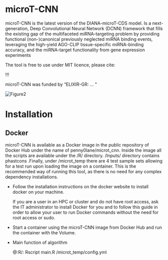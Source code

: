 # microT-CNN
microT-CNN is the latest version of the DIANA-microT-CDS model. Is a next-generation, Deep Convolutional Neural Network (DCNN) framework that fills the existing gap of the multifaceted miRNA-targeting problem by providing functional (non-)canonical previously neglected miRNA binding events, leveraging the high-yield AGO-CLIP tissue-specific miRNA-binding accuracy, and the miRNA-target functionality from gene expression experiments

The tool is free to use under MIT licence, please cite:

!!!

microT-CNN was funded by “ELIXIR-GR: ... "

![Figure2](https://github.com/zacharopoulou/microT-CNN/assets/44471936/a863ba3f-2d1c-49c4-8534-da6edbd8913f)

# Installation

## Docker

microT-CNN is available as a Docker image in the public repository of Docker Hub under the name of penny0lane/microt_cnn. Inside the image all the scripts are available under the /R/ directory. /Inputs/ directory contains phastcons .Finally, under /microt_temp there are 4 test sample sets allowing for a test run upon loading the image on a container. This is the recommended way of running this tool, as there is no need for any complex dependency installations.


- Follow the installation instructions on the docker website to install docker on your machine.

  If you are a user in an HPC or cluster and do not have root access, ask the IT administrator to install Docker for you and to follow this guide in order to allow your user to run Docker commands without the need for root access or sudo.

- Start a container using the microT-CNN image from Docker Hub and run the container with the Volume.


- Main function of algorithm

  @:R/: Rscript main.R /microt_temp/config.yml

